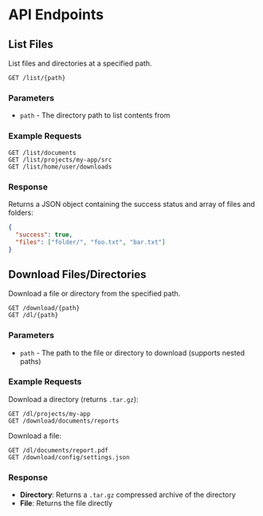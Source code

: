 # API Endpoints

## List Files

List files and directories at a specified path.

```http
GET /list/{path}
```

### Parameters

- `path` - The directory path to list contents from

### Example Requests

```http
GET /list/documents
GET /list/projects/my-app/src
GET /list/home/user/downloads
```

### Response

Returns a JSON object containing the success status and array of files and folders:

```json
{
  "success": true,
  "files": ["folder/", "foo.txt", "bar.txt"]
}
```

## Download Files/Directories

Download a file or directory from the specified path.

```http
GET /download/{path}
GET /dl/{path}
```

### Parameters

- `path` - The path to the file or directory to download (supports nested paths)

### Example Requests

Download a directory (returns `.tar.gz`):
```http
GET /dl/projects/my-app
GET /download/documents/reports
```

Download a file:
```http
GET /dl/documents/report.pdf
GET /download/config/settings.json
```

### Response

- **Directory**: Returns a `.tar.gz` compressed archive of the directory
- **File**: Returns the file directly